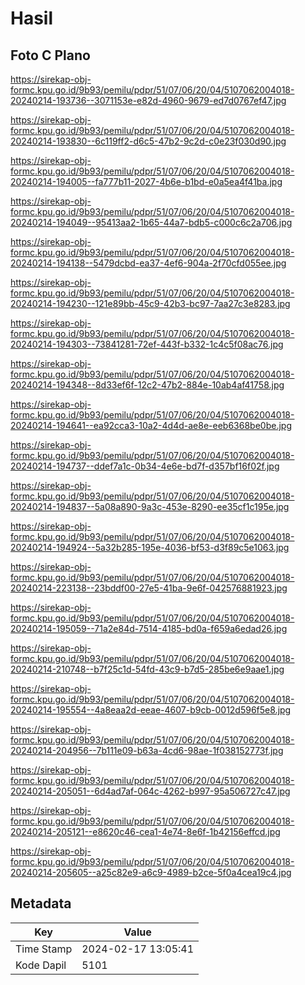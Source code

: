 # Hasil

## Foto C Plano

https://sirekap-obj-formc.kpu.go.id/9b93/pemilu/pdpr/51/07/06/20/04/5107062004018-20240214-193736--3071153e-e82d-4960-9679-ed7d0767ef47.jpg

https://sirekap-obj-formc.kpu.go.id/9b93/pemilu/pdpr/51/07/06/20/04/5107062004018-20240214-193830--6c119ff2-d6c5-47b2-9c2d-c0e23f030d90.jpg

https://sirekap-obj-formc.kpu.go.id/9b93/pemilu/pdpr/51/07/06/20/04/5107062004018-20240214-194005--fa777b11-2027-4b6e-b1bd-e0a5ea4f41ba.jpg

https://sirekap-obj-formc.kpu.go.id/9b93/pemilu/pdpr/51/07/06/20/04/5107062004018-20240214-194049--95413aa2-1b65-44a7-bdb5-c000c6c2a706.jpg

https://sirekap-obj-formc.kpu.go.id/9b93/pemilu/pdpr/51/07/06/20/04/5107062004018-20240214-194138--5479dcbd-ea37-4ef6-904a-2f70cfd055ee.jpg

https://sirekap-obj-formc.kpu.go.id/9b93/pemilu/pdpr/51/07/06/20/04/5107062004018-20240214-194230--121e89bb-45c9-42b3-bc97-7aa27c3e8283.jpg

https://sirekap-obj-formc.kpu.go.id/9b93/pemilu/pdpr/51/07/06/20/04/5107062004018-20240214-194303--73841281-72ef-443f-b332-1c4c5f08ac76.jpg

https://sirekap-obj-formc.kpu.go.id/9b93/pemilu/pdpr/51/07/06/20/04/5107062004018-20240214-194348--8d33ef6f-12c2-47b2-884e-10ab4af41758.jpg

https://sirekap-obj-formc.kpu.go.id/9b93/pemilu/pdpr/51/07/06/20/04/5107062004018-20240214-194641--ea92cca3-10a2-4d4d-ae8e-eeb6368be0be.jpg

https://sirekap-obj-formc.kpu.go.id/9b93/pemilu/pdpr/51/07/06/20/04/5107062004018-20240214-194737--ddef7a1c-0b34-4e6e-bd7f-d357bf16f02f.jpg

https://sirekap-obj-formc.kpu.go.id/9b93/pemilu/pdpr/51/07/06/20/04/5107062004018-20240214-194837--5a08a890-9a3c-453e-8290-ee35cf1c195e.jpg

https://sirekap-obj-formc.kpu.go.id/9b93/pemilu/pdpr/51/07/06/20/04/5107062004018-20240214-194924--5a32b285-195e-4036-bf53-d3f89c5e1063.jpg

https://sirekap-obj-formc.kpu.go.id/9b93/pemilu/pdpr/51/07/06/20/04/5107062004018-20240214-223138--23bddf00-27e5-41ba-9e6f-042576881923.jpg

https://sirekap-obj-formc.kpu.go.id/9b93/pemilu/pdpr/51/07/06/20/04/5107062004018-20240214-195059--71a2e84d-7514-4185-bd0a-f659a6edad26.jpg

https://sirekap-obj-formc.kpu.go.id/9b93/pemilu/pdpr/51/07/06/20/04/5107062004018-20240214-210748--b7f25c1d-54fd-43c9-b7d5-285be6e9aae1.jpg

https://sirekap-obj-formc.kpu.go.id/9b93/pemilu/pdpr/51/07/06/20/04/5107062004018-20240214-195554--4a8eaa2d-eeae-4607-b9cb-0012d596f5e8.jpg

https://sirekap-obj-formc.kpu.go.id/9b93/pemilu/pdpr/51/07/06/20/04/5107062004018-20240214-204956--7b111e09-b63a-4cd6-98ae-1f038152773f.jpg

https://sirekap-obj-formc.kpu.go.id/9b93/pemilu/pdpr/51/07/06/20/04/5107062004018-20240214-205051--6d4ad7af-064c-4262-b997-95a506727c47.jpg

https://sirekap-obj-formc.kpu.go.id/9b93/pemilu/pdpr/51/07/06/20/04/5107062004018-20240214-205121--e8620c46-cea1-4e74-8e6f-1b42156effcd.jpg

https://sirekap-obj-formc.kpu.go.id/9b93/pemilu/pdpr/51/07/06/20/04/5107062004018-20240214-205605--a25c82e9-a6c9-4989-b2ce-5f0a4cea19c4.jpg


## Metadata

| Key        | Value               |
| ---------- | ------------------- |
| Time Stamp | 2024-02-17 13:05:41 |
| Kode Dapil | 5101                |



